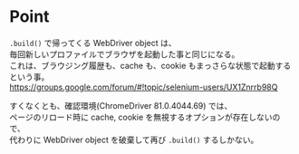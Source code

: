 
# Point

`.build()` で帰ってくる WebDriver object は、  
毎回新しいプロファイルでブラウザを起動した事と同じになる。  
これは、ブラウジング履歴も、cache も、cookie もまっさらな状態で起動するという事。  
https://groups.google.com/forum/#!topic/selenium-users/UX1Znrrb98Q  

すくなくとも、確認環境(ChromeDriver 81.0.4044.69) では、  
ページのリロード時に cache, cookie を無視するオプションが存在しないので、  
代わりに WebDriver object を破棄して再び `.build()` するしかない。  
